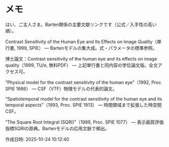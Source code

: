 # メモ

はい、ご主人さま。Barten関係の主要文献リンクです（公式／入手性の高い順）。

Contrast Sensitivity of the Human Eye and Its Effects on Image Quality（単行書, 1999, SPIE） — Bartenモデルの集大成。式・パラメータの標準参照。 

博士論文：Contrast sensitivity of the human eye and its effects on image quality（1999, TU/e, 無料PDF） — 上記単行書と同内容の学位論文版。全文アクセス可。 

“Physical model for the contrast sensitivity of the human eye”（1992, Proc. SPIE 1666） — CSF（VTF）物理モデルの代表的論文。 

“Spatiotemporal model for the contrast sensitivity of the human eye and its temporal aspects”（1993, Proc. SPIE 1913） — 時間領域まで拡張した時空間CSF。 

“The Square Root Integral (SQRI)”（1989, Proc. SPIE 1077） — 表示画質評価指標SQRIの原典。Bartenモデルの応用文脈で頻出。 

作成日時: 2025-10-24 10:12:40